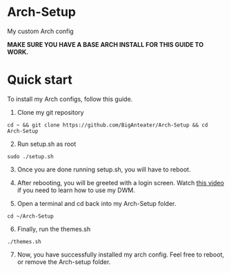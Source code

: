 # Arch-Setup
My custom Arch config

**MAKE SURE YOU HAVE A BASE ARCH INSTALL FOR THIS GUIDE TO WORK.**

# Quick start

To install my Arch configs, follow this guide.

1) Clone my git repository
```
cd ~ && git clone https://github.com/BigAnteater/Arch-Setup && cd Arch-Setup
```
2) Run setup.sh as root
```
sudo ./setup.sh
```
3) Once you are done running setup.sh, you will have to reboot.

4) After rebooting, you will be greeted with a login screen. Watch [this video](https://youtu.be/V3PjnodBMkU) if you need to learn how to use my DWM.

5) Open a terminal and cd back into my Arch-Setup folder.
```
cd ~/Arch-Setup
```
6) Finally, run the themes.sh
```
./themes.sh
```
7) Now, you have successfully installed my arch config. Feel free to reboot, or remove the Arch-setup folder.
